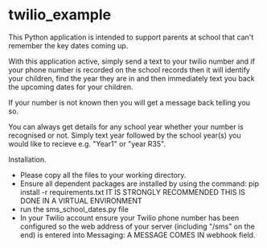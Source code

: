 # twilio_example
This Python application is intended to support parents at school that can't remember the key dates coming up.

With this application active, simply send a text to your twilio number and if your phone number is recorded on the school records then it will identify your children, find the year they are in and then immediately text you back the upcoming dates for your children.

If your number is not known then you will get a message back telling you so.

You can always get details for any school year whether your number is recognised or not.  Simply text year followed by the school year(s) you would like to recieve e.g. "Year1" or "year R35".

Installation.

- Please copy all the files to your working directory.
- Ensure all dependent packages are installed by using the command: pip install -r requirements.txt  IT IS STRONGLY RECOMMENDED THIS IS DONE IN A VIRTUAL ENVIRONMENT
- run the sms_school_dates.py file
- In your Twilio account ensure your Twilio phone number has been configured so the web address of your server (including "/sms" on the end) is entered into Messaging: A MESSAGE COMES IN webhook field.
